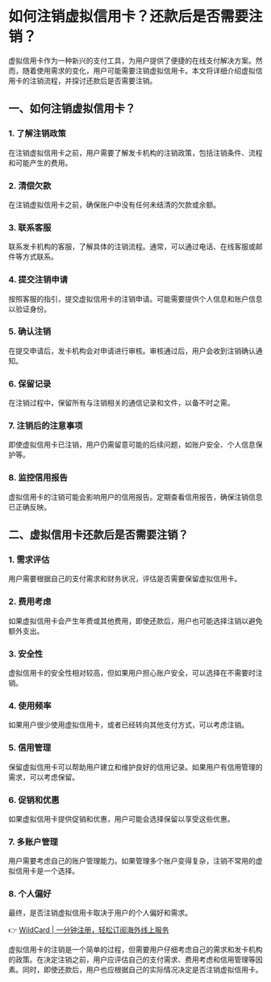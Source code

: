 # 如何注销虚拟信用卡？还款后是否需要注销？

虚拟信用卡作为一种新兴的支付工具，为用户提供了便捷的在线支付解决方案。然而，随着使用需求的变化，用户可能需要注销虚拟信用卡。本文将详细介绍虚拟信用卡的注销流程，并探讨还款后是否需要注销。

## 一、如何注销虚拟信用卡？

### 1. 了解注销政策

在注销虚拟信用卡之前，用户需要了解发卡机构的注销政策，包括注销条件、流程和可能产生的费用。

### 2. 清偿欠款

在注销虚拟信用卡之前，确保账户中没有任何未结清的欠款或余额。

### 3. 联系客服

联系发卡机构的客服，了解具体的注销流程。通常，可以通过电话、在线客服或邮件等方式联系。

### 4. 提交注销申请

按照客服的指引，提交虚拟信用卡的注销申请。可能需要提供个人信息和账户信息以验证身份。

### 5. 确认注销

在提交申请后，发卡机构会对申请进行审核。审核通过后，用户会收到注销确认通知。

### 6. 保留记录

在注销过程中，保留所有与注销相关的通信记录和文件，以备不时之需。

### 7. 注销后的注意事项

即使虚拟信用卡已注销，用户仍需留意可能的后续问题，如账户安全、个人信息保护等。

### 8. 监控信用报告

虚拟信用卡的注销可能会影响用户的信用报告。定期查看信用报告，确保注销信息已正确反映。

## 二、虚拟信用卡还款后是否需要注销？

### 1. 需求评估

用户需要根据自己的支付需求和财务状况，评估是否需要保留虚拟信用卡。

### 2. 费用考虑

如果虚拟信用卡会产生年费或其他费用，即使还款后，用户也可能选择注销以避免额外支出。

### 3. 安全性

虚拟信用卡的安全性相对较高，但如果用户担心账户安全，可以选择在不需要时注销。

### 4. 使用频率

如果用户很少使用虚拟信用卡，或者已经转向其他支付方式，可以考虑注销。

### 5. 信用管理

保留虚拟信用卡可以帮助用户建立和维护良好的信用记录。如果用户有信用管理的需求，可以考虑保留。

### 6. 促销和优惠

如果虚拟信用卡提供促销和优惠，用户可能会选择保留以享受这些优惠。

### 7. 多账户管理

用户需要考虑自己的账户管理能力。如果管理多个账户变得复杂，注销不常用的虚拟信用卡是一个选择。

### 8. 个人偏好

最终，是否注销虚拟信用卡取决于用户的个人偏好和需求。

👉 [WildCard | 一分钟注册，轻松订阅海外线上服务](https://bbtdd.com/WildCard)

虚拟信用卡的注销是一个简单的过程，但需要用户仔细考虑自己的需求和发卡机构的政策。在决定注销之前，用户应评估自己的支付需求、费用考虑和信用管理等因素。同时，即使还款后，用户也应根据自己的实际情况决定是否注销虚拟信用卡。
